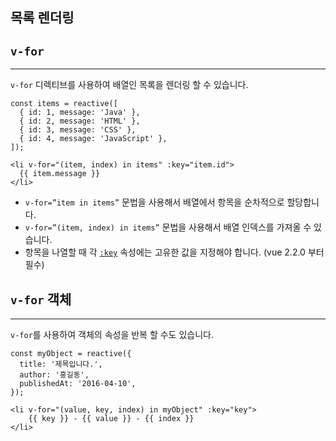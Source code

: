 ## 목록 렌더링

## `v-for`

---

`v-for` 디렉티브를 사용하여 배열인 목록을 렌더링 할 수 있습니다.
```
const items = reactive([
  { id: 1, message: 'Java' },
  { id: 2, message: 'HTML' },
  { id: 3, message: 'CSS' },
  { id: 4, message: 'JavaScript' },
]);
```

```
<li v-for="(item, index) in items" :key="item.id">
  {{ item.message }}
</li> 
```
- `v-for=”item in items”` 문법을 사용해서 배열에서 항목을 순차적으로 할당합니다.
- `v-for=”(item, index) in items”` 문법을 사용해서 배열 인덱스를 가져올 수 있습니다.
- 항목을 나열할 때 각 [`:key`](https://v3.ko.vuejs.org/api/special-attributes.html#key) 속성에는 고유한 값을 지정해야 합니다. (vue 2.2.0 부터 필수)

## `v-for` 객체

---

`v-for`를 사용하여 객체의 속성을 반복 할 수도 있습니다.

```
const myObject = reactive({
  title: '제목입니다.',
  author: '홍길동',
  publishedAt: '2016-04-10',
});
```

```
<li v-for="(value, key, index) in myObject" :key="key">
	{{ key }} - {{ value }} - {{ index }}
</li>
```
